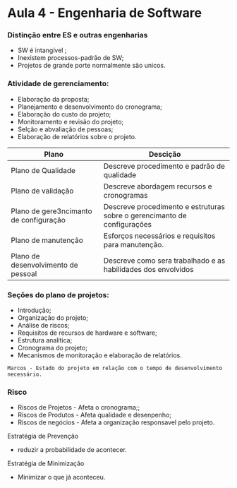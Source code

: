 # Aula 4 - Engenharia de Software

### Distinção entre ES e outras engenharias 
- SW é intangível ;
- Inexistem processos-padrão de SW;
- Projetos de grande porte normalmente são unicos.


### Atividade de gerenciamento:
- Elaboração da proposta;
- Planejamento e desenvolvimento do cronograma;
- Elaboração do custo do projeto;
- Monitoramento e revisão do projeto;
- Selção e abvaliação de pessoas;
- Elaboração de relatórios sobre o projeto.

|Plano| Descição|
|--|--|
|Plano de Qualidade | Descreve procedimento e padrão de qualidade|
|Plano de validação | Descreve abordagem recursos e cronogramas|
|Plano de gere3ncimanto de configuração | Descreve procedimento e estruturas sobre o gerencimanto de configurações| 
|Plano de manutenção | Esforços necessários e requisitos para manutenção.|
|Plano de desenvolvimento de pessoal | Descreve como sera trabalhado e as habilidades dos envolvidos|

### Seções do plano de projetos:

- Introdução;
- Organização do projeto;
- Análise de riscos;
- Requisitos de recursos de hardware e software;
- Estrutura analítica;
- Cronograma do projeto;
- Mecanismos de monitoração e elaboração de relatórios.

 ```Marcos - Estado do projeto em relação com o tempo de desenvolvimento necessário.```
 
 ### Risco
 - Riscos de Projetos - Afeta o cronograma;;
 - Riscos de Produtos - Afeta qualidade e desenpenho;
 - Riscos de negócios - Afeta a organização responsavel pelo projeto.
 
Estratégia de Prevenção 
- reduzir a probabilidade de acontecer.

Estratégia de Minimização 
- Minimizar o que já aconteceu.

